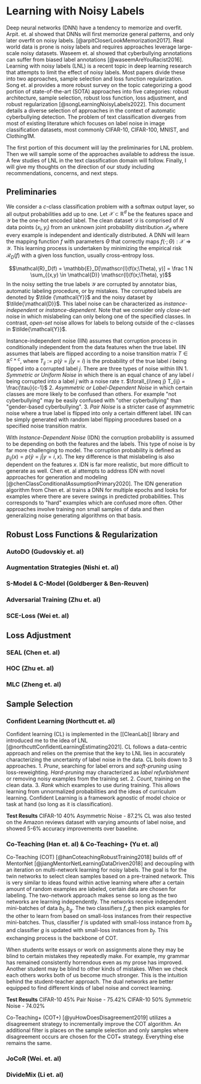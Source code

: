 # Learning with Noisy Labels 
Deep neural networks (DNN) have a tendency to memorize and overfit. Arpit. et. al showed that DNNs will first memorize general patterns, and only later overfit on noisy labels. [@arpitCloserLookMemorization2017].  Real world data is prone is noisy labels and requires approaches leverage large-scale noisy datasets. Waseem et. al showed that cyberbullying annotations can  suffer from biased label annotations [@waseemAreYouRacist2016]. Learning with noisy labels (LNL) is a recent topic in deep learning research that attempts to limit the effect of noisy labels. Most papers divide these into two approaches, sample selection and loss function regularization. Song et. al provides a more robust survey on the topic categorizing a good portion of state-of-the-art (SOTA) approaches into five categories: robust architecture, sample selection, robust loss function, loss adjustment, and robust regularization [@songLearningNoisyLabels2022]. This document details a diverse selection of approaches in the context of automatic cyberbullying detection. The problem of text classification diverges from most of existing literature which focuses on label noise in image classification datasets, most commonly CIFAR-10, CIFAR-100, MNIST, and Clothing1M. 

The first portion of this document will lay the preliminaries for LNL problem. Then we will sample some of the approaches available to address the issue. A few studies of LNL in the text classification domain will follow. Finally, I will give my thoughts on the direction of our study including recommendations, concerns, and next steps. 

## Preliminaries 
We consider a $c$-class classification problem with a softmax output layer, so all output probabilities add up to one.  Let $\mathcal{X} \subset \mathbb{R}^d$  be the features space and $\mathcal{Y}$ be the one-hot encoded label. The clean dataset $\mathcal{D}$ is comprised of $N$ data points $(x_i, y_i)$  from an unknown joint probability distribution $\mathcal{P}_d$ where every example is independent and identically distributed.  A DNN will learn the mapping function $f$ with parameters $\Theta$ that correctly maps $f(\cdot; \Theta): \mathcal{X} \Rightarrow \mathcal{Y}$. This learning process is undertaken by minimizing the empirical risk $\mathcal{R}_D(f)$ with a given loss function, usually cross-entropy loss. 

$$\mathcal{R}_D(f) = \mathbb{E}_D[\mathscr{l}(f(x;\Theta), y)] = \frac 1 N \sum_{(x,y) \in \mathcal{D}} \mathscr{l}(f(x;\Theta), y)$$
In the noisy setting the true labels $\mathcal{Y}$ are corrupted by annotator bias, automatic labeling procedure, or by mistakes. The corrupted labels are denoted by $\tilde {\mathcal{Y}}$  and the noisy dataset by $\tilde{\mathcal{D}}$. This label noise can be characterized as *instance-independent* or *instance-dependent*. Note that we consider only *close-set* noise in which mislabeling can only belong one of the specified classes. In contrast, *open-set* noise allows for labels to belong outside of the $c$-classes in $\tilde{\mathcal{Y}}$. 

Instance-independent noise (IIN) assumes that corruption process in conditionally independent from the data features when the true label. IIN assumes that labels are flipped according to a noise transition matrix $T \in \mathbb{R}^{c \times c}$, where $T_{ij} := p(\tilde y = j|y=i)$ is the probability of the true label $i$ being flipped into a corrupted label $j$. There are three types of noise within IIN
	1. *Symmetric or Uniform Noise* in which there is an equal chance of any label $i$ being corrupted into a label $j$ with a noise rate $\tau$. $\forall_{i\neq j} T_{ij} = \frac{\tau}{c-1}$ 
	2. *Asymmetric or Label-Dependent Noise* in which certain classes are more likely to be confused than others. For example "not cyberbullying"  may be easily confused with "other cyberbullying" than "gender-based cyberbullying". 
	3. *Pair Noise* is a stricter case of asymmetric noise where a true label is flipped into only a certain different label. 
IIN can be simply generated with random label flipping procedures based on a specified noise transition matrix. 

With *Instance-Dependent Noise* (IDN) the corruption probability is assumed to be depending on both the features and the labels. This type of noise is by far more challenging to model. The corruption probability is defined as $p_{ij}(x) = p(\tilde y = j|y=i,x)$. The key difference is that mislabeling is also dependent on the features $x$. IDN is far more realistic, but more difficult to generate as well. Chen et. al attempts to address IDN with novel approaches for generation and modeling [@chenClassConditionalAssumptionPrimary2020]. The IDN generation algorithm from Chen et. al trains a DNN for multiple epochs and looks for examples where there are severe swings in predicted probabilities. This corresponds to "hard" examples which are confused more often. Other approaches involve training non small samples of data and then generalizing noise generating algorithms on that basis. 

## Robust Loss Functions & Regularization 
### AutoDO (Gudovskiy et. al)
### Augmentation Strategies (Nishi et. al)
### S-Model & C-Model (Goldberger & Ben-Reuven)
### Adversarial Training (Zhu et. al)
### SCE-Loss (Wei et. al)

## Loss Adjustment 
### SEAL (Chen et. al)

### HOC (Zhu et. al)
### MLC (Zheng et. al)

## Sample Selection 

### Confident Learning (Northcutt et. al)
Confident learning (CL) is implemented in the [[CleanLab]] library and introduced me to the idea of LNL [@northcuttConfidentLearningEstimating2021]. CL follows a data-centric approach and relies on the premise that the key to LNL lies in accurately characterizing the uncertainty of label noise in the data. CL boils down to 3 approaches. 
	1. *Prune*, searching for label errors and *soft-pruning* using loss-reweighting. *Hard-pruning* may characterized as *label refurbishment* or removing noisy examples from the training set. 
	2. *Count*, training on the clean data. 
	3. *Rank* which examples to use during training. This allows learning from unnormalized probabilities and the ideas of curriculum learning. 
Confident Learning is a framework agnostic of model choice or task at hand (so long as it is classification). 

**Test Results**
CIFAR-10 40% Asymmetric Noise - 87.2% 
CL was also tested on the Amazon reviews dataset with varying amounts of label noise, and showed 5-6% accuracy improvements over baseline. 

### Co-Teaching (Han et. al) & Co-Teaching+ (Yu et. al)
Co-Teaching (COT) [@hanCoteachingRobustTraining2018] builds off of MentorNet [@jiangMentorNetLearningDataDriven2018] and decoupling with an iteration on multi-network learning for noisy labels. The goal is for the twin networks to select clean samples based on a pre-trained network. This is very similar to ideas found within active learning where after a certain amount of random examples are labeled, certain data are chosen for labeling. The two-network approach makes sense so long as the two networks are learning independently. The networks receive independent mini-batches of data $b_f, b_g$. The two classifiers $f, g$ then pick examples for the other to learn from based on small-loss instances from their respective mini-batches. Thus, classifier $f$ is updated with small-loss instance from $b_g$ and classifier $g$ is updated with small-loss instances from $b_f$. This exchanging process is the backbone of COT. 

When students write essays or work on assignments alone they may be blind to certain mistakes they repeatedly make. For example, my grammar has remained consistently horrendous even as my prose has improved. Another student may be blind to other kinds of mistakes. When we check each others works both of us become much stronger. This is the intuition behind the student-teacher approach. The dual networks are better equipped to find different kinds of label noise and correct learning. 

**Test Results**
CIFAR-10 45% Pair Noise - 75.42%
CIFAR-10 50% Symmetric Noise - 74.02% 

Co-Teaching+ (COT+) [@yuHowDoesDisagreement2019] utilizes a disagreement strategy to incrementally improve the COT algorithm. An additional filter is places on the sample selection and only samples where disagreement occurs are chosen for the COT+ strategy. Everything else remains the same. 

### JoCoR (Wei. et. al)
### DivideMix (Li et. al)
